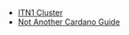 <!-- * [Shelley - Node and Relays](ShelleyMainnetPool.md) -->
* [ITN1 Cluster](ITN1_CLUSTER.md)
* [Not Another Cardano Guide](NACG.md)
